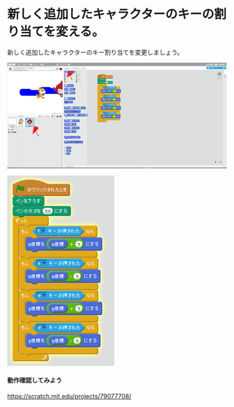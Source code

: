 # 新しく追加したキャラクターのキーの割り当てを変える。

新しく追加したキャラクターのキー割り当てを変更しましょう。

![](match2_001a.png)


![](match2_002b.png)


#### 動作確認してみよう

https://scratch.mit.edu/projects/79077708/
